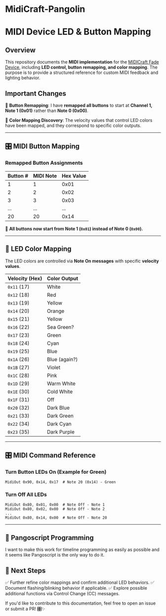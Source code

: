 # MidiCraft-Pangolin
# MIDI Device LED & Button Mapping

## Overview
This repository documents the **MIDI implementation** for the [MIDICraft Fade Device](https://www.midicraft.de/en/product/midicraft-fade%c2%b2-black-edition/), including **LED control, button remapping, and color mapping**. The purpose is to provide a structured reference for custom MIDI feedback and lighting behavior.

## Important Changes
🔹 **Button Remapping**: I have **remapped all buttons** to start at **Channel 1, Note 1 (0x01)** rather than **Note 0 (0x00)**.

🔹 **Color Mapping Discovery**: The velocity values that control LED colors have been mapped, and they correspond to specific color outputs.

---

## 🎛 MIDI Button Mapping
### **Remapped Button Assignments**
| Button # | MIDI Note | Hex Value |
|----------|----------|-----------|
| 1        | 1        | 0x01      |
| 2        | 2        | 0x02      |
| 3        | 3        | 0x03      |
| ...      | ...      | ...       |
| 20       | 20       | 0x14      |

🔹 **All buttons now start from Note 1 (`0x01`) instead of Note 0 (`0x00`).**

---

## 🎨 LED Color Mapping
The LED colors are controlled via **Note On messages** with specific **velocity values**.

| **Velocity (Hex)** | **Color Output** |
|--------------------|-----------------|
| `0x11` (17)       | White           |
| `0x12` (18)       | Red             |
| `0x13` (19)       | Yellow          |
| `0x14` (20)       | Orange          |
| `0x15` (21)       | Yellow          |
| `0x16` (22)       | Sea Green?      |
| `0x17` (23)       | Green           |
| `0x18` (24)       | Cyan            |
| `0x19` (25)       | Blue            |
| `0x1A` (26)       | Blue (again?)   |
| `0x1B` (27)       | Violet          |
| `0x1C` (28)       | Pink            |
| `0x1D` (29)       | Warm White      |
| `0x1E` (30)       | Cold White      |
| `0x1F` (31)       | Off             |
| `0x20` (32)       | Dark Blue       |
| `0x21` (33)       | Dark Green      |
| `0x22` (34)       | Dark Cyan       |
| `0x23` (35)       | Dark Purple     |

---

## 🎛 MIDI Command Reference
### **Turn Button LEDs On (Example for Green)**
```plaintext
MidiOut 0x90, 0x14, 0x17  # Note 20 (0x14) - Green
```

### **Turn Off All LEDs**
```plaintext
MidiOut 0x80, 0x01, 0x00  # Note Off - Note 1
MidiOut 0x80, 0x02, 0x00  # Note Off - Note 2
...
MidiOut 0x80, 0x14, 0x00  # Note Off - Note 20
```

---

## 🚀 Pangoscript Programming
I want to make this work for timeline programming as easily as possible and it seems like Pangoscript is the only way to do it. 




## 🚀 Next Steps
✅ Further refine color mappings and confirm additional LED behaviors.
✅ Document flashing/blinking behavior if applicable.
✅ Explore possible additional functions via Control Change (CC) messages.

If you'd like to contribute to this documentation, feel free to open an issue or submit a PR! 🎛✨



